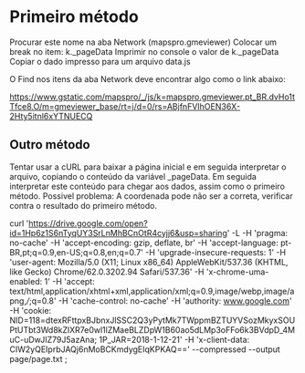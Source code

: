 
# Primeiro método

Procurar este nome na aba Network (mapspro.gmeviewer)
Colocar um break no item: k._pageData
Imprimir no console o valor de k._pageData
Copiar o dado impresso para um arquivo data.js

O Find nos itens da aba Network deve encontrar algo como o link abaixo:

https://www.gstatic.com/mapspro/_/js/k=mapspro.gmeviewer.pt_BR.dvHo1tTfce8.O/m=gmeviewer_base/rt=j/d=0/rs=ABjfnFVIhOEN36X-2Hty5itnl6xYTNUECQ

## Outro método

Tentar usar a cURL para baixar a página inicial e em seguida interpretar o arquivo, copiando o conteúdo da variável _pageData. Em seguida interpretar este conteúdo para chegar aos dados, assim como o primeiro método.
Possivel problema: A coordenada pode não ser a correta, verificar contra o resultado do primeiro método.

curl 'https://drive.google.com/open?id=1Hp6z1S6nTyqUY3SrLnMhBCnOtR4cyjj6&usp=sharing' -L -H 'pragma: no-cache' -H 'accept-encoding: gzip, deflate, br' -H 'accept-language: pt-BR,pt;q=0.9,en-US;q=0.8,en;q=0.7' -H 'upgrade-insecure-requests: 1' -H 'user-agent: Mozilla/5.0 (X11; Linux x86_64) AppleWebKit/537.36 (KHTML, like Gecko) Chrome/62.0.3202.94 Safari/537.36' -H 'x-chrome-uma-enabled: 1' -H 'accept: text/html,application/xhtml+xml,application/xml;q=0.9,image/webp,image/apng,*/*;q=0.8' -H 'cache-control: no-cache' -H 'authority: www.google.com' -H 'cookie: NID=118=dtexRFttpxBJbnxJlSSC2Q3yPytMk7TWppmBZTUYVSozMkyxSOUPtUTbt3Wd8kZlXR7e0wl1lZMaeBLZDpW1B60ao5dLMp3oFFo6k3BVdpD_4MuC-uDwJIZ79J5azAna; 1P_JAR=2018-1-12-21' -H 'x-client-data: CIW2yQEIprbJAQj6nMoBCKmdygEIqKPKAQ==' --compressed --output page/page.txt ;

